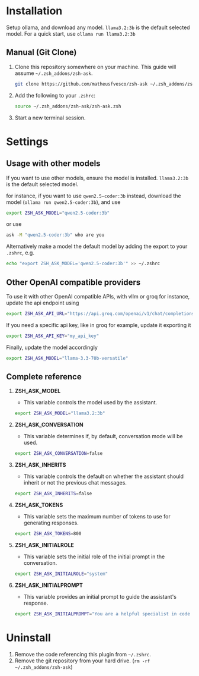 # Installation

Setup ollama, and download any model. `llama3.2:3b` is the default selected model. For a quick start, use `ollama run llama3.2:3b`


## Manual (Git Clone)

1. Clone this repository somewhere on your machine. This guide will assume `~/.zsh_addons/zsh-ask`.
   ```sh
   git clone https://github.com/matheusfvesco/zsh-ask ~/.zsh_addons/zsh-ask
   ```
2. Add the following to your `.zshrc`:
   ```sh
   source ~/.zsh_addons/zsh-ask/zsh-ask.zsh
   ```
3. Start a new terminal session.

# Settings

## Usage with other models

If you want to use other models, ensure the model is installed. `llama3.2:3b` is the default selected model.

for instance, if you want to use `qwen2.5-coder:3b` instead, download the model (`ollama run qwen2.5-coder:3b`), and use
```sh
export ZSH_ASK_MODEL="qwen2.5-coder:3b"
```
or use
```sh
ask -M "qwen2.5-coder:3b" who are you
```

Alternatively make a model the default model by adding the export to your `.zshrc`, e.g.
```sh
echo "export ZSH_ASK_MODEL='qwen2.5-coder:3b'" >> ~/.zshrc
```

## Other OpenAI compatible providers

To use it with other OpenAI compatible APIs, with vllm or groq for instance, update the api endpoint using
```sh
export ZSH_ASK_API_URL="https://api.groq.com/openai/v1/chat/completions"
```

If you need a specific api key, like in groq for example, update it exporting it
```sh
export ZSH_ASK_API_KEY="my_api_key"
```

Finally, update the model accordingly
```sh
export ZSH_ASK_MODEL="llama-3.3-70b-versatile"
```

## Complete reference

1. **ZSH_ASK_MODEL**
   - This variable controls the model used by the assistant.
   ```sh
   export ZSH_ASK_MODEL="llama3.2:3b"
   ```

2. **ZSH_ASK_CONVERSATION**
   - This variable determines if, by default, conversation mode will be used.
   ```sh
   export ZSH_ASK_CONVERSATION=false
   ```

3. **ZSH_ASK_INHERITS**
   - This variable controls the default on whether the assistant should inherit or not the previous chat messages.
   ```sh
   export ZSH_ASK_INHERITS=false
   ```

4. **ZSH_ASK_TOKENS**
   - This variable sets the maximum number of tokens to use for generating responses.
   ```sh
   export ZSH_ASK_TOKENS=800
   ```

5. **ZSH_ASK_INITIALROLE**
   - This variable sets the initial role of the initial prompt in the conversation.
   ```sh
   export ZSH_ASK_INITIALROLE="system"
   ```

6. **ZSH_ASK_INITIALPROMPT**
   - This variable provides an initial prompt to guide the assistant's response.
   ```sh
   export ZSH_ASK_INITIALPROMPT="You are a helpful specialist in code and linux commands. Be consise and direct in your answers. Try to give as many solutions as a single command, instead of developing a script, for example. If the user says something like 'find all jpeg files' for example, simply interpret it as a question on how to do it."
   ```

# Uninstall

1. Remove the code referencing this plugin from `~/.zshrc`.
2. Remove the git repository from your hard drive. (`rm -rf ~/.zsh_addons/zsh-ask`)
